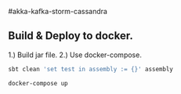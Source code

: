 #akka-kafka-storm-cassandra

## Build & Deploy to docker.

1.) Build jar file.
2.) Use docker-compose.

```sh
sbt clean 'set test in assembly := {}' assembly

docker-compose up
```
